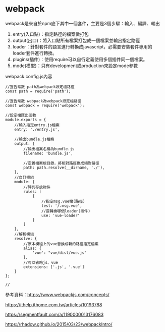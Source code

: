 # webpack

webpack是來自於npm底下其中一個套件，主要是3個步驟：輸入、編譯、輸出

1. entry(入口點)：指定路徑的檔案做打包
2. output(出口)：將入口點所有檔案打包成一個檔案並輸出指定路徑
3. loader：針對套件的語言進行轉換成javascript，必需要安裝套件專用的loader套件進行轉換。
4. plugins(插件)：使用require可以自行定義使用多個插件同一個檔案。
5. mode(模型)：只有development或production來設定mode參數

webpack.config.js內容

```
//宣告常數 path為webpack設定檔路徑
const path = require('path');

//宣告常數 webpack為webpack設定檔路徑
const webpack = require('webpack');			

//設定檔匯出函數
module.exports = {
	//輸入指定entry.js檔案
	entry: './entry.js',
	
	//輸出bundle.js檔案
    output: {
    	//輸出檔案名稱為bundle.js
        filename: 'bundle.js',
        
        //定義檔案根目錄，將相對路徑換成絕對路徑
        path: path.resolve(__dirname, './'),
    },
    //自訂模組
	module: {
		//陣列存放物件
        rules: [
            {
            	//指定msg.vue檔(路徑)
                test: '/.msg.vue',
                //要轉換哪個loader(插件)
                use: 'vue-loader'
            }
        ]
    },
    //解析模組
	resolve: {
		//原本模組上的vue替換成新的路徑指定檔案
        alias: {
			'vue': "vue/dist/vue.js"
        },
        //可以省略js、vue
		extensions: ['.js', '.vue']
    }
};

//
```

參考資料：https://www.webpackjs.com/concepts/

https://ithelp.ithome.com.tw/articles/10193788

https://segmentfault.com/a/1190000013176083

https://rhadow.github.io/2015/03/23/webpackIntro/